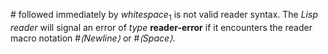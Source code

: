  



\# followed immediately by *whitespace*<sub>1</sub> is not valid reader syntax. The *Lisp reader* will signal an error of *type* **reader-error** if it encounters the reader macro notation #*⟨Newline⟩* or #*⟨Space⟩*.  








